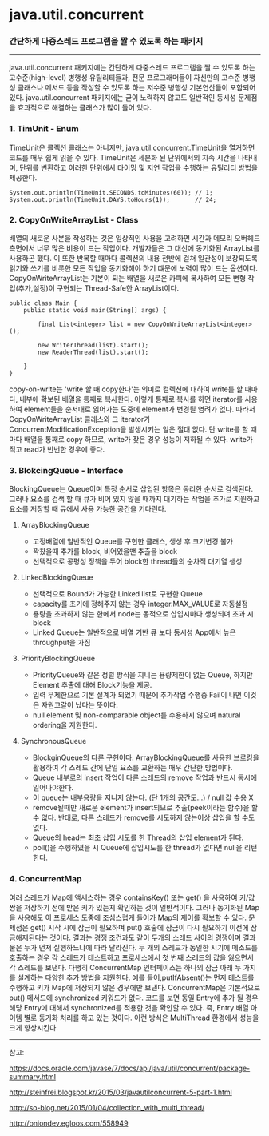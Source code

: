 # java.util.concurrent
### 간단하게 다중스레드 프로그램을 짤 수 있도록 하는 패키지

----

java.util.concurrent 패키지에는 간단하게 다중스레드 프로그램을 짤 수 있도록 하는 고수준(high-level) 병행성 유틸리티들과, 전문 프로그래머들이 자신만의 고수준 병행성 클래스나 메서드 등을 작성할 수 있도록 하는 저수준 병행성 기본연산들이 포함되어있다. java.util.concurrent 패키지에는 굳이 노력하지 않고도 일반적인 동시성 문제점을 효과적으로 해결하는 클래스가 많이 들어 있다.

### 1. TimUnit - Enum
TimeUnit은 콜렉션 클래스는 아니지만, java.util.concurrent.TimeUnit을 열거하면 코드를 매우 쉽게 읽을 수 있다. TimeUnit은 세분화 된 단위에서의 지속 시간을 나타내며, 단위를 변환하고 이러한 단위에서 타이밍 및 지연 작업을 수행하는 유틸리티 방법을 제공한다.

    System.out.println(TimeUnit.SECONDS.toMinutes(60)); // 1;
    System.out.println(TimeUnit.DAYS.toHours(1));       // 24;

### 2. CopyOnWriteArrayList - Class
배열의 새로운 사본을 작성하는 것은 일상적인 사용을 고려하면 시간과 메모리 오버헤드 측면에서 너무 많은 비용이 드는 작업이다. 개발자들은 그 대신에 동기화된 ArrayList를 사용하곤 했다. 이 또한 반복할 때마다 콜렉션의 내용 전반에 걸쳐 일관성이 보장되도록 읽기와 쓰기를 비롯한 모든 작업을 동기화해야 하기 떄문에 노력이 많이 드는 옵션이다.
CopyOnWriteArrayList는 기본이 되는 배열을 새로운 카피에 복사하여 모든 변형 작업(추가,설정)이 구현되는 Thread-Safe한 ArrayList이다.

    public class Main {
        public static void main(String[] args) {
    
            final List<integer> list = new CopyOnWriteArrayList<integer>();
    
            new WriterThread(list).start();
            new ReaderThread(list).start();
    
        }
    }
copy-on-write는 'write 할 때 copy한다'는 의미로 컬렉션에 대하여 write를 할 때마다, 내부에 확보된 배열을 통째로 복사한다. 이렇게 통째로 복사를 하면 iterator를 사용하여 element들을 순서대로 읽어가는 도중에 element가 변경될 염려가 없다. 따라서 CopyOnWriteArrayList 클래스와 그 iterator가 ConcurrentModificationException을 발생시키는 일은 절대 없다. 단 write를 할 때마다 배열을 통째로 copy 하므로, write가 잦은 경우 성능이 저하될 수 있다. write가 적고 read가 빈번한 경우에 좋다.

### 3. BlokcingQueue - Interface
BlockingQueue는 Queue이며 특정 순서로 삽입된 항목은 동리한 순서로 검색된다. 그러나 요소를 검색 할 때 큐가 비어 있지 않을 때까지 대기하는 작업을 추가로 지원하고 요소를 저장할 때 큐에서 사용 가능한 공간을 기다린다.
1. ArrayBlockingQueue
    - 고정배열에 일반적인 Queue를 구현한 클래스, 생성 후 크기변경 불가
    - 꽉찼을때 추가를 block, 비어있을땐 추출을 block
    - 선택적으로 공평성 정책을 두어 block한 thread들의 순차적 대기열 생성

2. LinkedBlockingQueue
    - 선택적으로 Bound가 가능한 Linked list로 구현한 Queue
    - capacity를 초기에 정해주지 않는 경우 integer.MAX_VALUE로 자동설정
    - 용량을 초과하지 않는 한에서 node는 동적으로 삽입시마다 생성되며 초과 시 block
    - Linked Queue는 일반적으로 배열 기반 큐 보다 동시성 App에서 높은 throughput을 가짐

3. PriorityBlockingQueue
    - PriorityQueue와 같은 정렬 방식을 지니는 용량제한이 없는 Queue, 하지만 Element 추출에 대해 Block기능을 제공.
    - 입력 무제한으로 기본 설계가 되었기 때문에 추가작업 수행중 Fail이 나면 이것은 자원고갈이 났다는 뜻이다.
    - null element 및 non-comparable object를 수용하지 않으며 natural ordering을 지원한다.

4. SynchronousQueue
    - BlockginQueue의 다른 구현이다. ArrayBlockingQueue를 사용한 브로킹을 활용하여 각 스레드 간에 단일 요소를 교환하는 매우 간단한 방법이다.
    - Queue 내부로의 insert 작업이 다른 스레드의 remove 작업과 반드시 동시에 일어나야한다.
    - 이 queue는 내부용량을 지니지 않는다. (단 1개의 공간도...) / null 값 수용 X
    - remove될때만 새로운 element가 insert되므로 추출(peek이라는 함수)을 할 수 없다. 반대로, 다른 스레드가 remove를 시도하지 않는이상 삽입을 할 수도 없다.
    - Queue의 head는 최초 삽입 시도를 한 Thread의 삽입 element가 된다.
    - poll()을 수행하였을 시 Queue에 삽입시도를 한 thread가 없다면 null을 리턴한다.

### 4. ConcurrentMap
여러 스레드가 Map에 액세스하는 경우 containsKey() 또는 get() 을 사용하여 키/값 쌍을 저장하기 전에 받은 키가 있는지 확인하는 것이 일반적이다. 그러나 동기화된 Map을 사용해도 이 프로세스 도중에 조심스럽게 들어가 Map의 제어를 확보할 수 있다.
문제점은 get() 시작 시에 잠금이 필요하며 put() 호출에 잠금이 다시 필요하기 이전에 잠금해제된다는 것이다. 결과는 경쟁 조건과도 같이 두개의 스레드 사이의 경쟁이며 결과물은 누가 먼저 실행하느냐에 따라 달라진다.
두 개의 스레드가 동일한 시기에 메소드를 호출하는 경우 각 스레드가 테스트하고 프로세스에서 첫 번째 스레드의 값을 잃으면서 각 스레드를 보낸다. 다행히 ConcurrentMap 인터페이스는 하나의 잠금 아래 두 가지를 설계하는 다양한 추가 방법을 지원한다. 예를 들어,putIfAbsent()는 먼저 테스트를 수행하고 키가 Map에 저장되지 않은 경우에만 보낸다.
ConcurrentMap은 기본적으로 put() 메서드에 synchronized 키워드가 없다. 코드를 보면 동일 Entry에 추가 될 경우 해당 Entry에 대해서 synchronized를 적용한 것을 확인할 수 있다. 즉, Entry 배열 아이템 별로 동기화 처리를 하고 있는 것이다. 이런 방식은 MultiThread 환경에서 성능을 크게 향상시킨다. 

--------------

참고:

https://docs.oracle.com/javase/7/docs/api/java/util/concurrent/package-summary.html

http://steinfrei.blogspot.kr/2015/03/javautilconcurrent-5-part-1.html

http://so-blog.net/2015/01/04/collection_with_multi_thread/

http://oniondev.egloos.com/558949